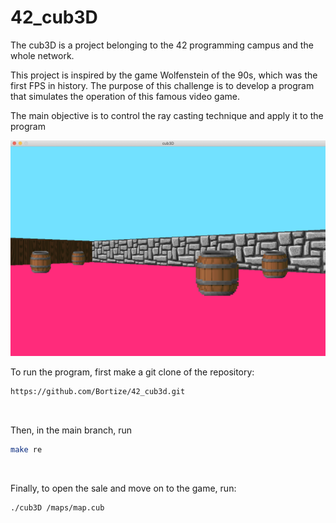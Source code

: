 # 42_cub3D

The cub3D is a project belonging to the 42 programming campus and the whole network.

This project is inspired by the game Wolfenstein of the 90s, which was the first FPS in history. The purpose of this challenge is to develop a program that simulates the operation of this famous video game.

The main objective is to control the ray casting technique and apply it to the program

![cub3D.png](./resources/cub3D.png)

To run the program, first make a git clone of the repository:

```bash
https://github.com/Bortize/42_cub3d.git
```
<br>

Then, in the main branch, run
```bash
make re
```
<br>

Finally, to open the sale and move on to the game, run:
```bash
./cub3D /maps/map.cub
```
<br>

